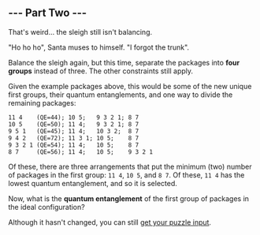 ## --- Part Two ---

That's weird... the sleigh still isn't balancing.

"Ho ho ho", Santa muses to himself. "I forgot the trunk".

Balance the sleigh again, but this time, separate the packages into
**four groups** instead of three. The other constraints still apply.

Given the example packages above, this would be some of the new unique first
groups, their quantum entanglements, and one way to divide the remaining
packages:

```
11 4    (QE=44); 10 5;   9 3 2 1; 8 7
10 5    (QE=50); 11 4;   9 3 2 1; 8 7
9 5 1   (QE=45); 11 4;   10 3 2;  8 7
9 4 2   (QE=72); 11 3 1; 10 5;    8 7
9 3 2 1 (QE=54); 11 4;   10 5;    8 7
8 7     (QE=56); 11 4;   10 5;    9 3 2 1
```

Of these, there are three arrangements that put the minimum (two) number of
packages in the first group: `11 4`, `10 5`, and `8 7`. Of these, `11 4` has
the lowest quantum entanglement, and so it is selected.

Now, what is the **quantum entanglement** of the first group of packages in the
ideal configuration?

Although it hasn't changed, you can still
[get your puzzle input](../part1/input.txt).
